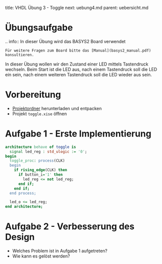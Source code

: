title: VHDL Übung 3 - Toggle
next: uebung4.md
parent: uebersicht.md

# Übungsaufgabe

.. info:: In dieser Übung wird das BASYS2 Board verwendet

    Für weitere Fragen zum Board bitte das [Manual](basys2_manual.pdf) konsultieren.

In dieser Übung wollen wir den Zustand einer LED mittels Tastendruck wechseln. Beim Start ist die LED aus, nach einem
Tastendruck soll die LED ein sein, nach einem weiteren Tastendruck soll die LED wieder aus sein.

# Vorbereitung

* [Projektordner](vhdl_uebung_3.zip) herunterladen und entpacken
* Projekt <code>toggle.xise</code> öffnen

# Aufgabe 1 - Erste Implementierung

```vhdl
architecture behave of toggle is
  signal led_reg : std_ulogic := '0';
begin
  toggle_proc: process(CLK)
  begin
    if rising_edge(CLK) then
      if button_i='1' then
        led_reg <= not led_reg;
      end if;
    end if;
  end process;

  led_o <= led_reg;
end architecture;
```

# Aufgabe 2 - Verbesserung des Design
* Welches Problem ist in Aufgabe 1 aufgetreten?
* Wie kann es gelöst werden?
